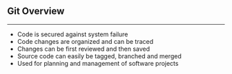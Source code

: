 ## Git Overview

________________________________________________________________________________

- Code is secured against system failure
- Code changes are organized and can be traced
- Changes can be first reviewed and then saved
- Source code can easily be tagged, branched and merged
- Used for planning and management of software projects

